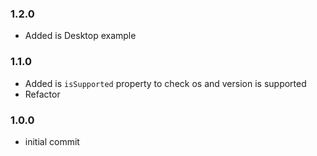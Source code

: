 ### 1.2.0
- Added is Desktop example

### 1.1.0
- Added is `isSupported` property to check os and version is supported
- Refactor

### 1.0.0
- initial commit
